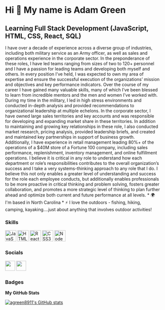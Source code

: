 Hi 👋 My name is Adam Green 
===========================  

Learning Full Stack Development (JavaScript, HTML, CSS, React, SQL) 
-------------------------------------------------------------------  

I have over a decade of experience across a diverse group of industries, including both military service as an Army officer, as well as sales and operations experience in the corporate sector. In the preponderance of these roles, I have led teams ranging from sizes of two to 120+ personnel and I have a passion for leading teams and developing both myself and others. In every position I’ve held, I was expected to own my area of expertise and ensure the successful execution of the organizations’ mission and objectives and key performance indicators. Over the course of my career I have gained many valuable skills, many of which I’ve been blessed to learn from incredible mentors and the men and women I’ve worked with. During my time in the military, I led in high stress environments and conducted in-depth analysis and provided recommendations to organizational leadership at multiple echelons. In the corporate sector, I have owned large sales territories and key accounts and was responsible for developing and expanding market share in these territories. In addition to maintaining and growing key relationships in these role, I also conducted market research, pricing analysis, provided leadership briefs, and created and maintained key partnerships in support of business growth. Additionally, I have experience in retail management leading 80%+ of the operations of a $40M store of a Fortune 100 company, including sales performance, replenishment, inventory management, and online fulfillment operations. I believe it is critical in any role to understand how each department or role’s responsibilities contributes to the overall organization’s success and I take a very systems-thinking approach to any role that I do. I believe this not only enables a greater level of understanding and success for the role each employee conducts, but additionally enables professionals to be more proactive in critical thinking and problem solving, fosters greater collaboration, and promotes a more strategic level of thinking to plan further ahead and optimize both current and future performance at all levels.  * 🌍  I'm based in North Carolina * ⚡  I love the outdoors - fishing, hiking, camping, kayaking….just about anything that involves outdoor activities!

### Skills  

<p align="left"> <a href="https://developer.mozilla.org/en-US/docs/Web/JavaScript" target="_blank" rel="noreferrer"><img src="https://raw.githubusercontent.com/danielcranney/readme-generator/main/public/icons/skills/javascript-colored.svg" width="36" height="36" alt="JavaScript" /></a> <a href="https://developer.mozilla.org/en-US/docs/Glossary/HTML5" target="_blank" rel="noreferrer"><img src="https://raw.githubusercontent.com/danielcranney/readme-generator/main/public/icons/skills/html5-colored.svg" width="36" height="36" alt="HTML5" /></a> <a href="https://reactjs.org/" target="_blank" rel="noreferrer"><img src="https://raw.githubusercontent.com/danielcranney/readme-generator/main/public/icons/skills/react-colored.svg" width="36" height="36" alt="React" /></a> <a href="https://www.w3.org/TR/CSS/#css" target="_blank" rel="noreferrer"><img src="https://raw.githubusercontent.com/danielcranney/readme-generator/main/public/icons/skills/css3-colored.svg" width="36" height="36" alt="CSS3" /></a> <a href="https://nodejs.org/en/" target="_blank" rel="noreferrer"><img src="https://raw.githubusercontent.com/danielcranney/readme-generator/main/public/icons/skills/nodejs-colored.svg" width="36" height="36" alt="NodeJS" /></a> </p> 

### Socials  <p align="left"> <a href="https://www.github.com/agreen8911" target="_blank" rel="noreferrer"><img src="https://raw.githubusercontent.com/danielcranney/readme-generator/main/public/icons/socials/github.svg" width="32" height="32" /></a> <a href="https://www.linkedin.com/in/agreen01" target="_blank" rel="noreferrer"><img src="https://raw.githubusercontent.com/danielcranney/readme-generator/main/public/icons/socials/linkedin.svg" width="32" height="32" /></a></p>

### Badges

<b>My GitHub Stats</b>

<a href="http://www.github.com/agreen8911"><img src="https://github-readme-stats.vercel.app/api?username=agreen8911&show_icons=true&hide=&count_private=true&title_color=0891b2&text_color=ffffff&icon_color=0891b2&bg_color=1c1917&hide_border=true&show_icons=true" alt="agreen8911's GitHub stats" /></a>
